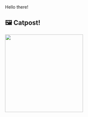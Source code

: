 Hello there!



## 🖼️ Catpost!

<sub>
    <img src="https://cdn2.thecatapi.com/images/ei2.jpg" height="256">
</sub>

